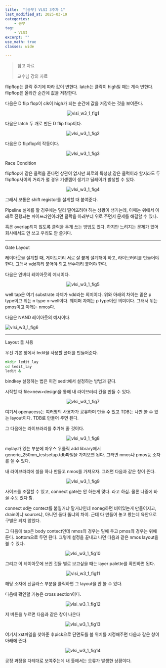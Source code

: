 ```yaml
---
title:  "[공부] VLSI 3주차 1"
last_modified_at: 2025-03-19
categories:
    - 공부
tag: 
    - VLSI
excerpt: ""
use_math: true
classes: wide

---
```



>참고 자료
>
>교수님 강의 자료

flipflop는 클락 주기에 따라 값이 변한다. latch는 클락이 high일 때는 계속 변한다. flipflop은 올라간 순간에 값을 저장한다. 

다음은 D flip flop이 clk이 high가 되는 순간에 값을 저장하는 것을 보여준다.



<center><img src="../../assets/img/2025-03-18-vlsi3-1/vlsi_w3_1_fig1.png" alt="vlsi_w3_1_fig1" /></center>

다음은 latch 두 개로 만든 D flip flop이다.

<center><img src="../../assets/img/2025-03-18-vlsi3-1/vlsi_w3_1_fig2.png" alt="vlsi_w3_1_fig2" /></center>

다음은 D flipflop의 작동이다.

<center><img src="../../assets/img/2025-03-18-vlsi3-1/vlsi_w3_1_fig3.png" alt="vlsi_w3_1_fig3" /></center>



Race Condition

flipflop에 같은 클럭을 준다면 상관이 없지만 회로의 특성상,같은 클럭이라 할지라도 두 flipflop사이의 거리가 멀 경우 기생캡이 생기고 딜레이가 발생할 수 있다. 

<center><img src="../../assets/img/2025-03-18-vlsi3-1/vlsi_w3_1_fig4.png" alt="vlsi_w3_1_fig4" /></center>

그래서 보통은 shift registor를 설계할 때 붙여준다. 

Pipeline 설계를 할 경우에는 멀리 떨어뜨려야 하는 상황이 생기는데, 이때는 위에서 아래로 진행되는 파이프라인이라면 클락을 아래부터 위로 주면서 문제를 해결할 수 있다.

혹은 overlap되지 않도록 클럭을 두개 쓰는 방법도 있다. 하지만 느려지는 문제가 있어 회사에서도 안 쓰고 우리도 안 쓸거다.

------

Gate Layout

레이아웃을 설계할 때, 게이트끼리 서로 잘 붙게 설계해야 하고, 라이브러리를 만들어야한다. 그래서 vdd끼리 붙어야 되고 변수끼리 붙어야 한다.

다음은 인버터 레이아웃의 예시이다.

<center><img src="../../assets/img/2025-03-18-vlsi3-1/vlsi_w3_1_fig5.png" alt="vlsi_w3_1_fig5" /></center>

well tap은 여기 substrate 자체가 vdd라는 의미이다. 위와 아래의 차이는 밑은 p type이고 위는 n type n-well이다. 웨이퍼 자체는 p type이란 의미이다. 그래서 위는 pmos이고 아래는 nmos다.

다음은 NAND 레이아웃의 예시이다.

![vlsi_w3_1_fig6](../../assets/img/2025-03-18-vlsi3-1/vlsi_w3_1_fig6.png)

------

Layout 툴 사용

우선 기본 창에서 ledit을 사용할 폴더를 만들어준다.

```cmd
mkdir ledit_lay
cd ledit_lay
ledit &
```

bindkey 설정하는 법은 이전 sedit에서 설정하는 방법과 같다.

시작할 때 file>new>design을 통해 내 라이브러리 칸을 만들 수 있다. <center><img src="../../assets/img/2025-03-18-vlsi3-1/vlsi_w3_1_fig7.png" alt="vlsi_w3_1_fig7" /></center>

여기서 openacess는 여러명의 사용자가 공유하며 만들 수 있고 TDB는 나만 볼 수 있는 layout이다. TDB로 만들어 주면 된다.

그 다음에는 라이브러리를 추가해 줄 것이다.

<center><img src="../../assets/img/2025-03-18-vlsi3-1/vlsi_w3_1_fig8.png" alt="vlsi_w3_1_fig8" /></center>

mylay가 있는 부분에 마우스 우클릭 add library에서 generic_250nm_testsetup.tdb파일을 가져오면 된다. 그러면 nmos나 pmos등 소자를 쓸 수 있다.

내 라이브러리에 셀을 하나 만들고 nmos를 가져오자. 그러면 다음과 같은 창이 뜬다.

<center><img src="../../assets/img/2025-03-18-vlsi3-1/vlsi_w3_1_fig9.png" alt="vlsi_w3_1_fig9" /></center>

사이즈를 조절할 수 있고, connect gate는 안 하는게 맞다. 라고 하심. 물론 나중에 바꿀 수도 있다 함. 

connect sd는 contect를 붙일거냐 말거냐인데 noneg하면 비어있는게 만들어지고, drain이냐 source냐, 아니면 둘다 뚫냐의 차이. 근데 다 만들어 놓고 봤는데 육안으로 구별은 되지 않았다.

그 다음에 tap은 body contect인데 nmos의 경우는 밑에 두고 pmos의 경우는 위에 둔다. bottom으로 두면 된다. 그렇게 설정을 끝내고 나면 다음과 같은 nmos layout을 볼 수 있다.

<center><img src="../../assets/img/2025-03-18-vlsi3-1/vlsi_w3_1_fig10.png" alt="vlsi_w3_1_fig10" /></center>

그리고 이 레이아웃에 쓰인 것들 별로 보고싶을 때는 layer palette를 확인하면 된다.

<center><img src="../../assets/img/2025-03-18-vlsi3-1/vlsi_w3_1_fig11.png" alt="vlsi_w3_1_fig11" /></center>

해당 소자에 선글라스 부분을 클릭하면 그 layout을 안 볼 수 있다.

다음에 확인할 기능은 cross section이다. 

<center><img src="../../assets/img/2025-03-18-vlsi3-1/vlsi_w3_1_fig12.png" alt="vlsi_w3_1_fig12" /></center>

저 버튼을 누르면 다음과 같은 창이 나온다

<center><img src="../../assets/img/2025-03-18-vlsi3-1/vlsi_w3_1_fig13.png" alt="vlsi_w3_1_fig13" /></center>

여기서 xst파일을 찾아준 후pick으로 단면도를 볼 위치를 지정해주면 다음과 같은 창이 아래에 뜬다.

<center><img src="../../assets/img/2025-03-18-vlsi3-1/vlsi_w3_1_fig14.png" alt="vlsi_w3_1_fig14" /></center>

공정 과정을 차례대로 보여주는데 내 툴에서는 오류가 발생한 상황이다.

